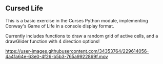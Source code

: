 ## Cursed Life

This is a basic exercise in the Curses Python module, implementing Conway's Game of Life in a console display format.

Currently includes functions to draw a random grid of active cells, and a drawGlider function with 4 direction options!

https://user-images.githubusercontent.com/34353764/229614056-4a41a64e-63e0-4f26-b5b3-765a9922869f.mov
